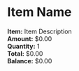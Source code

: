 # Item Name

**Item:** Item Description  
**Amount:** $0.00  
**Quantity:** 1  
**Total:** $0.00  
**Balance:** $0.00  

